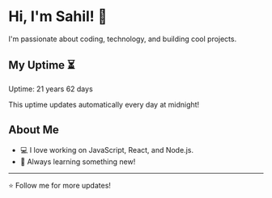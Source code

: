 # Hi, I'm Sahil! 👋

I'm passionate about coding, technology, and building cool projects.

## My Uptime ⏳
Uptime: 21 years 62 days

This uptime updates automatically every day at midnight!

## About Me
- 💻 I love working on JavaScript, React, and Node.js.
- 🎯 Always learning something new!

---

⭐️ Follow me for more updates!
